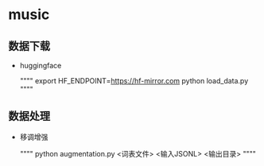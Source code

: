 # music
## 数据下载
- huggingface

  """"
    export HF_ENDPOINT=https://hf-mirror.com
    python load_data.py
  """"
  
## 数据处理
- 移调增强
  
  """"
    python augmentation.py <词表文件> <输入JSONL> <输出目录>
  """"
